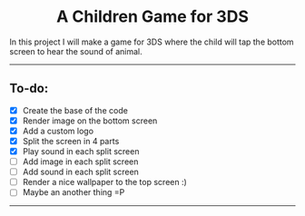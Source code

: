 <center><h1>A Children Game for 3DS</h1></center>

In this project I will make a game for 3DS where the child will tap the bottom screen to hear the sound of animal.

----------------

<h2>To-do:</h2>

- [X] Create the base of the code
- [X] Render image on the bottom screen
- [X] Add a custom logo
- [X] Split the screen in 4 parts
- [X] Play sound in each split screen
- [ ] Add image in each split screen
- [ ] Add sound in each split screen
- [ ] Render a nice wallpaper to the top screen :)
- [ ] Maybe an another thing =P

----------------

